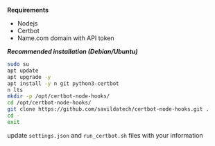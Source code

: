 **Requirements**
- Nodejs
- Certbot
- Name.com domain with API token

***Recommended installation (Debian/Ubuntu)***
```bash
sudo su
apt update
apt upgrade -y
apt install -y n git python3-certbot
n lts
mkdir -p /opt/certbot-node-hooks/
cd /opt/certbot-node-hooks/
git clone https://github.com/savildatech/certbot-node-hooks.git .
cd -
exit
```
update ```settings.json``` and ```run_certbot.sh``` files with your information
